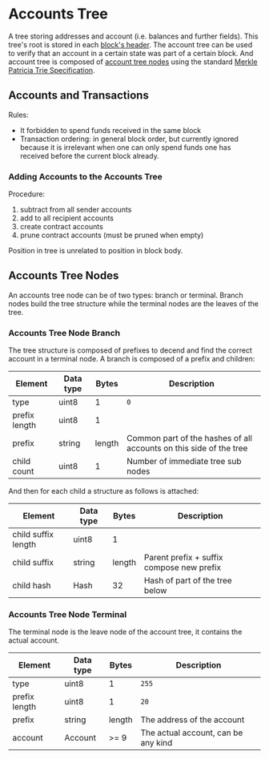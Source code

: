 # Accounts Tree
A tree storing addresses and account (i.e. balances and further fields).
This tree's root is stored in each [block's header](block.md#header).
The account tree can be used to verify that an account in a certain state was part of a certain block.
And account tree is composed of [account tree nodes](#account-tree-node) using the standard [Merkle Patricia Trie Specification](https://github.com/ethereum/wiki/wiki/Patricia-Tree).

## Accounts and Transactions

Rules:
* It forbidden to spend funds received in the same block
* Transaction ordering: in general block order, but currently ignored because it is irrelevant when one can only spend funds one has received before the current block already.

### Adding Accounts to the Accounts Tree

Procedure:
1. subtract from all sender accounts
2. add to all recipient accounts
3. create contract accounts
4. prune contract accounts (must be pruned when empty)

Position in tree is unrelated to position in block body.

## Accounts Tree Nodes
An accounts tree node can be of two types: branch or terminal.
Branch nodes build the tree structure while the terminal nodes are the leaves of the tree.

### Accounts Tree Node Branch
The tree structure is composed of prefixes to decend and find the correct account in a terminal node.
A branch is composed of a prefix and children:

| Element       | Data type    | Bytes  | Description                                                        |
|---------------|--------------|--------|--------------------------------------------------------------------|
| type          | uint8        | 1      | `0`                                                                |
| prefix length | uint8        | 1      |                                                                    |
| prefix        | string       | length | Common part of the hashes of all accounts on this side of the tree |
| child count   | uint8        | 1      | Number of immediate tree sub nodes                                 |

And then for each child a structure as follows is attached:

| Element             | Data type    | Bytes  | Description                               |
|---------------------|--------------|--------|-------------------------------------------|
| child suffix length | uint8        | 1      |                                           |
| child suffix        | string       | length | Parent prefix + suffix compose new prefix |
| child hash          | Hash         | 32     | Hash of part of the tree below            |

### Accounts Tree Node Terminal
The terminal node is the leave node of the account tree, it contains the actual account.

| Element       | Data type    | Bytes  | Description                         |
|---------------|--------------|--------|-------------------------------------|
| type          | uint8        | 1      | `255`                               |
| prefix length | uint8        | 1      | `20`                                |
| prefix        | string       | length | The address of the account          |
| account       | Account      | >= 9   | The actual account, can be any kind |

